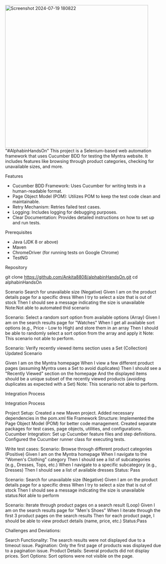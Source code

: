 <img width="461" alt="Screenshot 2024-07-19 180822" src="https://github.com/user-attachments/assets/eeeb92eb-ab2b-4e49-8807-9fe0ed5f3468">"#AlphabinHandsOn" 
This project is a Selenium-based web automation framework that uses Cucumber BDD for testing the Myntra website. It includes features like browsing through product categories, checking for unavailable sizes, and more.

Features

- Cucumber BDD Framework: Uses Cucumber for writing tests in a human-readable format.
- Page Object Model (POM): Utilizes POM to keep the test code clean and maintainable.
- Retry Mechanism: Retries failed test cases.
- Logging: Includes logging for debugging purposes.
- Clear Documentation: Provides detailed instructions on how to set up and run tests.

Prerequisites

- Java (JDK 8 or above)
- Maven
- ChromeDriver (for running tests on Google Chrome)
- TestNG

Repository

git clone https://github.com/Ankita8808/alphabinHandsOn.git
cd alphabinHandsOn

Scenario
 Search for unavailable size (Negative) 
Given I am on the product details page for a specific dress
 When I try to select a size that is out of stock
 Then I should see a message indicating the size is unavailable
Note:Not able to automated thid scenario

 Scenario: Select a random sort option from available options (Array) 
Given I am on the search results page for "Watches"
 When I get all available sort options (e.g., Price - Low to High) and store them in an array
 Then I should be able to randomly select a sort option from the array and apply it
  Note: This scenario not able to perform.

Scenario: Verify recently viewed items section uses a Set (Collection)  
Updated Scenario
 
Given I am on the Myntra homepage
 When I view a few different product pages (assuming Myntra uses a Set to avoid duplicates)
 Then I should see a "Recently Viewed" section on the homepage
 And the displayed items should be a unique subset of the recently viewed products (avoiding duplicates as expected with a Set)
 Note: This scenario not able to perform.

 Integration Process

Integration Process

Project Setup:
Created a new Maven project.
Added necessary dependencies in the pom.xml file
Framework Structure:
Implemented the Page Object Model (POM) for better code management.
Created separate packages for test cases, page objects, utilities, and configurations.
Cucumber Integration:
Set up Cucumber feature files and step definitions.
Configured the Cucumber runner class for executing tests.

Write test cases:
Scenario: Browse through different product categories (Positive) 
Given I am on the Myntra homepage
 When I navigate to the "Women's Clothing" category
 Then I should see a list of subcategories (e.g., Dresses, Tops, etc.)
 When I navigate to a specific subcategory (e.g., Dresses)
 Then I should see a list of available dresses
 Status: Pass

Scenario: Search for unavailable size (Negative) 
Given I am on the product details page for a specific dress
 When I try to select a size that is out of stock
 Then I should see a message indicating the size is unavailable
 status:Not able to perform







 

 Scenario: Iterate through product pages on a search result (Loop) 
 Given I am on the search results page for "Men's Shoes"
 When I iterate through the first 3 product pages on the search results
 Then for each product page, I should be able to view product details (name, price, etc.)
 Status:Pass

Challenges and Deviations:

Search Functionality: The search results were not displayed due to a timeout issue.
Pagination: Only the first page of products was displayed due to a pagination issue.
Product Details: Several products did not display prices.
Sort Options: Sort options were not visible on the page.

















